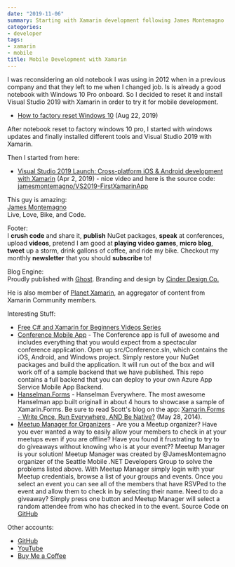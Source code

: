 ```yaml
---
date: "2019-11-06"
summary: Starting with Xamarin development following James Montemagno
categories:
- developer
tags:
- xamarin
- mobile
title: Mobile Development with Xamarin
---
```



I was reconsidering an old notebook I was using in 2012 when in a previous company and that they left to me when I changed job.
Is is already a good notebook with Windows 10 Pro onboard.
So I decided to reset it and install Visual Studio 2019 with Xamarin in order to try it for mobile development.

* [How to factory reset Windows 10](https://www.techradar.com/how-to/how-to-factory-reset-windows-10) (Aug 22, 2019)

After notebook reset to factory windows 10 pro, I started with windows updates and finally installed different tools and Visual Studio 2019 with Xamarin.

Then I started from here:

* [Visual Studio 2019 Launch: Cross-platform iOS & Android development with Xamarin](https://www.youtube.com/watch?v=IcWnbZ6joDs) (Apr 2, 2019) - nice video and here is the source code:  [jamesmontemagno/VS2019-FirstXamarinApp](https://github.com/JamesMontemagno/VS2019-FirstXamarinApp)

This guy is amazing:  
[James Montemagno](https://montemagno.com/)  
Live, Love, Bike, and Code.

Footer:  
I **crush code** and share it, **publish** NuGet packages, **speak** at conferences, upload **videos**, pretend I am good at **playing video games**, **micro blog**, **tweet** up a storm, drink gallons of coffee, and ride my bike. Checkout my monthly **newsletter** that you should **subscribe** to!

Blog Engine:  
Proudly published with [Ghost](http://ghost.org/). Branding and design by [Cinder Design Co.](http://www.cinderdesign.co/)

He is also member of [Planet Xamarin](https://www.planetxamarin.com/), an aggregator of content from Xamarin Community members.

Interesting Stuff:

* [Free C# and Xamarin for Beginners Videos Series](https://montemagno.com/announcing-free-xamarin-and-c-sharp-for-beginners-videos-series/)
* [Conference Mobile App](https://github.com/xamarinhq/app-conference) - The Conference app is full of awesome and includes everything that you would expect from a spectacular conference application. Open up src/Conference.sln, which contains the iOS, Android, and Windows project. Simply restore your NuGet packages and build the application. It will run out of the box and will work off of a sample backend that we have published. This repo contains a full backend that you can deploy to your own Azure App Service Mobile App Backend.
* [Hanselman.Forms](https://github.com/jamesmontemagno/Hanselman.Forms) - Hanselman Everywhere. The most awesome Hanselman app built originall in about 4 hours to showcase a sample of Xamarin.Forms. Be sure to read Scott's blog on the app: [Xamarin.Forms - Write Once, Run Everywhere, AND Be Native?](https://www.hanselman.com/blog/XamarinFormsWriteOnceRunEverywhereANDBeNative.aspx) (May 28, 2014).
* [Meetup Manager for Organizers](https://play.google.com/store/apps/details?id=com.refractored.meetupmanager) - Are you a Meetup organizer? Have you ever wanted a way to easily allow your members to check in at your meetups even if you are offline? Have you found it frustrating to try to do giveaways without knowing who is at your event?? Meetup Manager is your solution! Meetup Manager was created by @JamesMontemagno organizer of the Seattle Mobile .NET Developers Group to solve the problems listed above. With Meetup Manager simply login with your Meetup credentials, browse a list of your groups and events. Once you select an event you can see all of the members that have RSVPed to the event and allow them to check in by selecting their name. Need to do a giveaway? Simply press one button and Meetup Manager will select a random attendee from who has checked in to the event. Source Code on [GitHub](https://github.com/jamesmontemagno/MeetupManager)

Other accounts:

* [GitHub](https://github.com/jamesmontemagno)
* [YouTube](https://www.youtube.com/user/jamesmontemagno/videos)
* [Buy Me a Coffee](https://www.buymeacoffee.com/jamesmontemagno)

